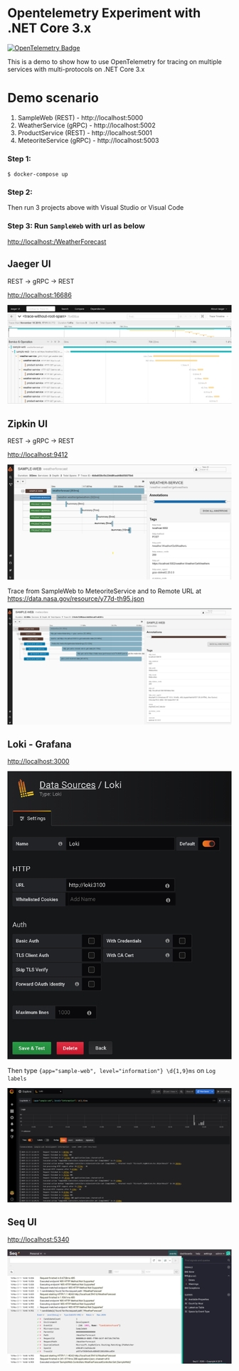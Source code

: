 # Opentelemetry Experiment with .NET Core 3.x

[![OpenTelemetry Badge](https://img.shields.io/badge/OpenTelemetry-enabled-blue.svg)](http://opentelemetry.io)

This is a demo to show how to use OpenTelemetry for tracing on multiple services with multi-protocols on .NET Core 3.x

# Demo scenario

1. SampleWeb (REST) - http://localhost:5000
2. WeatherService (gRPC) - http://localhost:5002
3. ProductService (REST) - http://localhost:5001
4. MeteoriteService (gRPC) - http://localhost:5003

### Step 1:

```
$ docker-compose up
```

### Step 2:

Then run 3 projects above with Visual Studio or Visual Code

### Step 3: Run `SampleWeb` with url as below

[http://localhost:<port>/WeatherForecast](http://localhost:<port>/WeatherForecast)

## Jaeger UI

REST -> gRPC -> REST

[http://localhost:16686](http://localhost:16686/)

![](assets/tracing01_jaeger.png)

## Zipkin UI

REST -> gRPC -> REST

[http://localhost:9412](http://localhost:9412/)

![](assets/tracing02_zipkin.png)

Trace from SampleWeb to MeteoriteService and to Remote URL at https://data.nasa.gov/resource/y77d-th95.json

![](assets/tracing03_zipkin.png)

## Loki - Grafana

[http://localhost:3000](http://localhost:3000/)

![](assets/loki-grafana-config.png)

Then type `{app="sample-web", level="information"} \d{1,9}ms` on `Log labels`

![](assets/loki-grafana-logs.png)

## Seq UI

[http://localhost:5340](http://localhost:5340/)

![](assets/logging01.png)